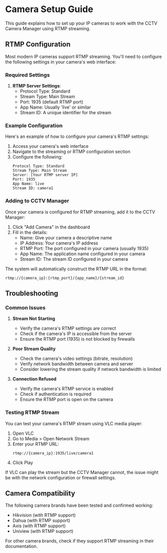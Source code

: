 # Camera Setup Guide

This guide explains how to set up your IP cameras to work with the CCTV Camera Manager using RTMP streaming.

## RTMP Configuration

Most modern IP cameras support RTMP streaming. You'll need to configure the following settings in your camera's web interface:

### Required Settings

1. **RTMP Server Settings**:
   - Protocol Type: Standard
   - Stream Type: Main Stream
   - Port: 1935 (default RTMP port)
   - App Name: Usually 'live' or similar
   - Stream ID: A unique identifier for the stream

### Example Configuration

Here's an example of how to configure your camera's RTMP settings:

1. Access your camera's web interface
2. Navigate to the streaming or RTMP configuration section
3. Configure the following:
   ```
   Protocol Type: Standard
   Stream Type: Main Stream
   Server: [Your RTMP server IP]
   Port: 1935
   App Name: live
   Stream ID: camera1
   ```

### Adding to CCTV Manager

Once your camera is configured for RTMP streaming, add it to the CCTV Manager:

1. Click "Add Camera" in the dashboard
2. Fill in the details:
   - Name: Give your camera a descriptive name
   - IP Address: Your camera's IP address
   - RTMP Port: The port configured in your camera (usually 1935)
   - App Name: The application name configured in your camera
   - Stream ID: The stream ID configured in your camera

The system will automatically construct the RTMP URL in the format:
```
rtmp://{camera_ip}:{rtmp_port}/{app_name}/{stream_id}
```

## Troubleshooting

### Common Issues

1. **Stream Not Starting**
   - Verify the camera's RTMP settings are correct
   - Check if the camera's IP is accessible from the server
   - Ensure the RTMP port (1935) is not blocked by firewalls

2. **Poor Stream Quality**
   - Check the camera's video settings (bitrate, resolution)
   - Verify network bandwidth between camera and server
   - Consider lowering the stream quality if network bandwidth is limited

3. **Connection Refused**
   - Verify the camera's RTMP service is enabled
   - Check if authentication is required
   - Ensure the RTMP port is open on the camera

### Testing RTMP Stream

You can test your camera's RTMP stream using VLC media player:

1. Open VLC
2. Go to Media > Open Network Stream
3. Enter your RTMP URL:
   ```
   rtmp://{camera_ip}:1935/live/camera1
   ```
4. Click Play

If VLC can play the stream but the CCTV Manager cannot, the issue might be with the network configuration or firewall settings.

## Camera Compatibility

The following camera brands have been tested and confirmed working:

- Hikvision (with RTMP support)
- Dahua (with RTMP support)
- Axis (with RTMP support)
- Uniview (with RTMP support)

For other camera brands, check if they support RTMP streaming in their documentation. 